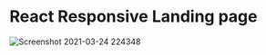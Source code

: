 # React Responsive Landing page
![Screenshot 2021-03-24 224348](https://user-images.githubusercontent.com/67514668/112348928-7d792e00-8cf2-11eb-92df-b4bca2db0b94.png)
